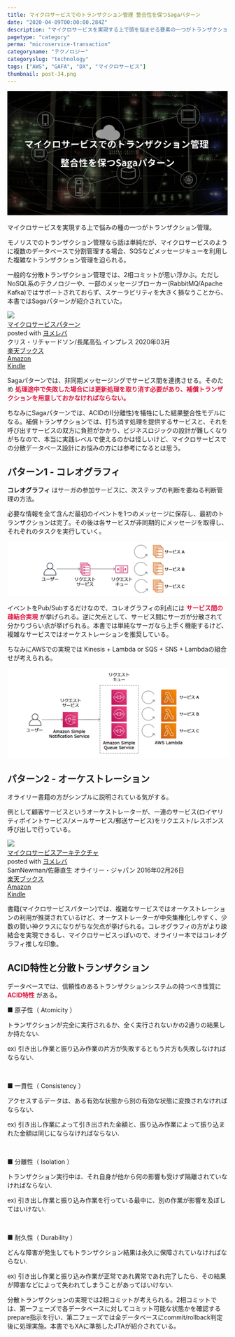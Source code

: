 ```yaml
---
title: マイクロサービスでのトランザクション管理 整合性を保つSagaパターン
date: "2020-04-09T00:00:00.284Z"
description: "マイクロサービスを実現する上で頭を悩ませる要素の一つがトランザクション管理。一般的に分散トランザクション管理では、2相コミットでのトランザクション管理が思い浮かぶ。ただNoSQL系のテクノロジーや、一部のメッセージブローカー(RabbitMQ/Apache Kafka)ではサポートされておらず、またスケーラビリティを大きく損なうので、本書ではSagaパターンが紹介されていた。"
pagetype: "category"
perma: "microservice-transaction"
categoryname: "テクノロジー"
categoryslug: "technology"
tags: ["AWS", "GAFA", "DX", "マイクロサービス"]
thumbnail: post-34.png
---
```


![](./post-34.png)

マイクロサービスを実現する上で悩みの種の一つがトランザクション管理。

モノリスでのトランザクション管理なら話は単純だが、マイクロサービスのように複数のデータベースで分割管理する場合、SQSなどメッセージキューを利用した複雑なトランザクション管理を迫られる。

一般的な分散トランザクション管理では、2相コミットが思い浮かぶ。ただしNoSQL系のテクノロジーや、一部のメッセージブローカー(RabbitMQ/Apache Kafka)ではサポートされておらず、スケーラビリティを大きく損なうことから、本書ではSagaパターンが紹介されていた。

<div class="cstmreba"><div class="booklink-box"><div class="booklink-image"><a href="https://hb.afl.rakuten.co.jp/hgc/146fe51c.1fd043a3.146fe51d.605dc196/yomereba_main_202004051411239735?pc=http%3A%2F%2Fbooks.rakuten.co.jp%2Frb%2F16239274%2F%3Fscid%3Daf_ich_link_urltxt%26m%3Dhttp%3A%2F%2Fm.rakuten.co.jp%2Fev%2Fbook%2F" target="_blank" ><img src="https://thumbnail.image.rakuten.co.jp/@0_mall/book/cabinet/8583/9784295008583.jpg?_ex=160x160" style="border: none;" /></a></div><div class="booklink-info"><div class="booklink-name"><a href="https://hb.afl.rakuten.co.jp/hgc/146fe51c.1fd043a3.146fe51d.605dc196/yomereba_main_202004051411239735?pc=http%3A%2F%2Fbooks.rakuten.co.jp%2Frb%2F16239274%2F%3Fscid%3Daf_ich_link_urltxt%26m%3Dhttp%3A%2F%2Fm.rakuten.co.jp%2Fev%2Fbook%2F" target="_blank" >マイクロサービスパターン</a><div class="booklink-powered-date">posted with <a href="https://yomereba.com" rel="nofollow" target="_blank">ヨメレバ</a></div></div><div class="booklink-detail">クリス・リチャードソン/長尾高弘 インプレス 2020年03月    </div><div class="booklink-link2"><div class="shoplinkrakuten"><a href="https://hb.afl.rakuten.co.jp/hgc/146fe51c.1fd043a3.146fe51d.605dc196/yomereba_main_202004051411239735?pc=http%3A%2F%2Fbooks.rakuten.co.jp%2Frb%2F16239274%2F%3Fscid%3Daf_ich_link_urltxt%26m%3Dhttp%3A%2F%2Fm.rakuten.co.jp%2Fev%2Fbook%2F" target="_blank" >楽天ブックス</a></div><div class="shoplinkamazon"><a href="https://www.amazon.co.jp/exec/obidos/asin/4295008583/kanon123-22/" target="_blank" >Amazon</a></div><div class="shoplinkkindle"><a href="https://www.amazon.co.jp/gp/search?keywords=%E3%83%9E%E3%82%A4%E3%82%AF%E3%83%AD%E3%82%B5%E3%83%BC%E3%83%93%E3%82%B9%E3%83%91%E3%82%BF%E3%83%BC%E3%83%B3&__mk_ja_JP=%83J%83%5E%83J%83i&url=node%3D2275256051&tag=kanon123-22" target="_blank" >Kindle</a></div>                              	  	  	  	  	</div></div><div class="booklink-footer"></div></div></div>


Sagaパターンでは、非同期メッセージングでサービス間を連携させる。そのため <span style="color: crimson; font-weight: bold;">処理途中で失敗した場合には更新処理を取り消す必要があり、補償トランザクションを用意しておかなければならない。</span>

ちなみにSagaパターンでは、ACIDのI(分離性)を犠牲にした結果整合性モデルになる。補償トランザクションでは、打ち消す処理を提供するサービスと、それを呼び出すサービスの双方に負担がかかり、ビジネスロジックの設計が難しくなりがちなので、本当に実践レベルで使えるのかは怪しいけど、マイクロサービスでの分散データベース設計にお悩みの方には参考になるとは思う。

## パターン1 - コレオグラフィ

**コレオグラフィ** はサーガの参加サービスに、次ステップの判断を委ねる判断管理の方法。

必要な情報を全て含んだ最初のイベントを1つのメッセージに保存し、最初のトランザクションは完了。その後は各サービスが非同期的にメッセージを取得し、それぞれのタスクを実行していく。

![](./post-34-1.png)

イベントをPub/Subするだけなので、コレオグラフィの利点には <span style="color: crimson; font-weight: bold;">サービス間の疎結合実現</span> が挙げられる。逆に欠点として、サービス間にサーガが分散されて分かりづらい点が挙げられる。本書では単純なサーガなら上手く機能するけど、複雑なサービスではオーケストレーションを推奨している。

ちなみにAWSでの実現では Kinesis + Lambda or SQS + SNS + Lambdaの組合せが考えられる。

![](./post-34-2.png)


## パターン2 - オーケストレーション

オライリー書籍の方がシンプルに説明されている気がする。

例として顧客サービスというオーケストレーターが、一連のサービス(ロイヤリティポイントサービス/メールサービス/郵送サービス)をリクエスト/レスポンス呼び出しで行っている。

<div class="cstmreba"><div class="booklink-box"><div class="booklink-image"><a href="https://hb.afl.rakuten.co.jp/hgc/146fe51c.1fd043a3.146fe51d.605dc196/yomereba_main_202003271340390723?pc=http%3A%2F%2Fbooks.rakuten.co.jp%2Frb%2F13770161%2F%3Fscid%3Daf_ich_link_urltxt%26m%3Dhttp%3A%2F%2Fm.rakuten.co.jp%2Fev%2Fbook%2F" target="_blank" rel="noopener noreferrer"><img src="https://thumbnail.image.rakuten.co.jp/@0_mall/book/cabinet/7607/9784873117607.jpg?_ex=160x160" style="border: none;" /></a></div><div class="booklink-info"><div class="booklink-name"><a href="https://hb.afl.rakuten.co.jp/hgc/146fe51c.1fd043a3.146fe51d.605dc196/yomereba_main_202003271340390723?pc=http%3A%2F%2Fbooks.rakuten.co.jp%2Frb%2F13770161%2F%3Fscid%3Daf_ich_link_urltxt%26m%3Dhttp%3A%2F%2Fm.rakuten.co.jp%2Fev%2Fbook%2F" target="_blank" rel="noopener noreferrer">マイクロサービスアーキテクチャ</a><div class="booklink-powered-date">posted with <a href="https://yomereba.com" rel="nofollow noopener noreferrer" target="_blank">ヨメレバ</a></div></div><div class="booklink-detail">SamNewman/佐藤直生 オライリー・ジャパン 2016年02月26日    </div><div class="booklink-link2"><div class="shoplinkrakuten"><a href="https://hb.afl.rakuten.co.jp/hgc/146fe51c.1fd043a3.146fe51d.605dc196/yomereba_main_202003271340390723?pc=http%3A%2F%2Fbooks.rakuten.co.jp%2Frb%2F13770161%2F%3Fscid%3Daf_ich_link_urltxt%26m%3Dhttp%3A%2F%2Fm.rakuten.co.jp%2Fev%2Fbook%2F" target="_blank" rel="noopener noreferrer">楽天ブックス</a></div><div class="shoplinkamazon"><a href="https://www.amazon.co.jp/exec/obidos/asin/4873117607/kanon123-22/" target="_blank" rel="noopener noreferrer">Amazon</a></div><div class="shoplinkkindle"><a href="https://www.amazon.co.jp/gp/search?keywords=%E3%83%9E%E3%82%A4%E3%82%AF%E3%83%AD%E3%82%B5%E3%83%BC%E3%83%93%E3%82%B9%E3%82%A2%E3%83%BC%E3%82%AD%E3%83%86%E3%82%AF%E3%83%81%E3%83%A3&__mk_ja_JP=%83J%83%5E%83J%83i&url=node%3D2275256051&tag=kanon123-22" target="_blank" rel="noopener noreferrer">Kindle</a></div>                              	  	  	  	  	</div></div><div class="booklink-footer"></div></div></div>

書籍(マイクロサービスパターン)では、複雑なサービスではオーケストレーションの利用が推奨されているけど、オーケストレーターが中央集権化しやすく、少数の賢い神クラスになりがちな欠点が挙げられる。コレオグラフィの方がより疎結合を実現できるし、マイクロサービスっぽいので、オライリー本ではコレオグラフィ推しな印象。

## ACID特性と分散トランザクション

データベースでは、信頼性のあるトランザクションシステムの持つべき性質に <span style="color: crimson; font-weight: bold;">ACID特性</span> がある。

<div class="blackboard-box">
<p>■ 原子性（ Atomicity ）</p>
<p>トランザクションが完全に実行されるか、全く実行されないかの2通りの結果しか持たない.</p>
<p>ex) 引き出し作業と振り込み作業の片方が失敗するともう片方も失敗しなければならない.</p>
<br/>
<p>■ 一貫性（ Consistency ）</p>
<p>アクセスするデータは、ある有効な状態から別の有効な状態に変換されなければならない.</p>
<p>ex) 引き出し作業によって引き出された金額と、振り込み作業によって振り込まれた金額は同じにならなければならない.</p>
<br/>
<p>■ 分離性（ Isolation ）</p>
<p>トランザクション実行中は、それ自身が他から何の影響も受けず隔離されていなければならない.</p>
<p>ex) 引き出し作業と振り込み作業を行っている最中に、別の作業が影響を及ぼしてはいけない.</p>
<br/>
<p>■ 耐久性（ Durability ）</p>
<p>どんな障害が発生してもトランザクション結果は永久に保障されていなければならない.</p>
<p>ex) 引き出し作業と振り込み作業が正常であれ異常であれ完了したら、その結果が障害などによって失われてしまうことがあってはいけない.</p>
<div class="chalk1"></div>
<div class="chalk2"></div>
</div>

分散トランザクションの実現では2相コミットが考えられる。2相コミットでは、第一フェーズで各データベースに対してコミット可能な状態かを確認するprepare指示を行い、第二フェーズでは全データベースにcommit/rollback判定後に処理実施。本書でもXAに準拠したJTAが紹介されている。